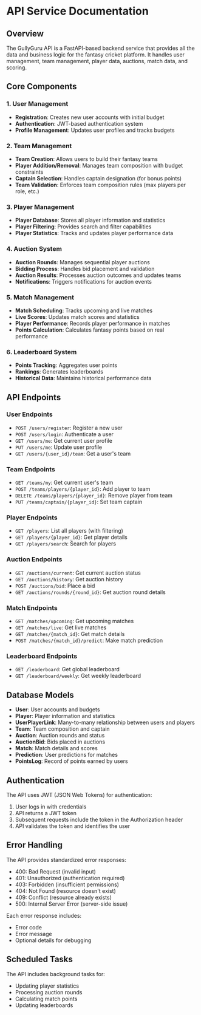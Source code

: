 # API Service Documentation

## Overview

The GullyGuru API is a FastAPI-based backend service that provides all the data and business logic for the fantasy cricket platform. It handles user management, team management, player data, auctions, match data, and scoring.

## Core Components

### 1. User Management

- **Registration**: Creates new user accounts with initial budget
- **Authentication**: JWT-based authentication system
- **Profile Management**: Updates user profiles and tracks budgets

### 2. Team Management

- **Team Creation**: Allows users to build their fantasy teams
- **Player Addition/Removal**: Manages team composition with budget constraints
- **Captain Selection**: Handles captain designation (for bonus points)
- **Team Validation**: Enforces team composition rules (max players per role, etc.)

### 3. Player Management

- **Player Database**: Stores all player information and statistics
- **Player Filtering**: Provides search and filter capabilities
- **Player Statistics**: Tracks and updates player performance data

### 4. Auction System

- **Auction Rounds**: Manages sequential player auctions
- **Bidding Process**: Handles bid placement and validation
- **Auction Results**: Processes auction outcomes and updates teams
- **Notifications**: Triggers notifications for auction events

### 5. Match Management

- **Match Scheduling**: Tracks upcoming and live matches
- **Live Scores**: Updates match scores and statistics
- **Player Performance**: Records player performance in matches
- **Points Calculation**: Calculates fantasy points based on real performance

### 6. Leaderboard System

- **Points Tracking**: Aggregates user points
- **Rankings**: Generates leaderboards
- **Historical Data**: Maintains historical performance data

## API Endpoints

### User Endpoints

- `POST /users/register`: Register a new user
- `POST /users/login`: Authenticate a user
- `GET /users/me`: Get current user profile
- `PUT /users/me`: Update user profile
- `GET /users/{user_id}/team`: Get a user's team

### Team Endpoints

- `GET /teams/my`: Get current user's team
- `POST /teams/players/{player_id}`: Add player to team
- `DELETE /teams/players/{player_id}`: Remove player from team
- `PUT /teams/captain/{player_id}`: Set team captain

### Player Endpoints

- `GET /players`: List all players (with filtering)
- `GET /players/{player_id}`: Get player details
- `GET /players/search`: Search for players

### Auction Endpoints

- `GET /auctions/current`: Get current auction status
- `GET /auctions/history`: Get auction history
- `POST /auctions/bid`: Place a bid
- `GET /auctions/rounds/{round_id}`: Get auction round details

### Match Endpoints

- `GET /matches/upcoming`: Get upcoming matches
- `GET /matches/live`: Get live matches
- `GET /matches/{match_id}`: Get match details
- `POST /matches/{match_id}/predict`: Make match prediction

### Leaderboard Endpoints

- `GET /leaderboard`: Get global leaderboard
- `GET /leaderboard/weekly`: Get weekly leaderboard

## Database Models

- **User**: User accounts and budgets
- **Player**: Player information and statistics
- **UserPlayerLink**: Many-to-many relationship between users and players
- **Team**: Team composition and captain
- **Auction**: Auction rounds and status
- **AuctionBid**: Bids placed in auctions
- **Match**: Match details and scores
- **Prediction**: User predictions for matches
- **PointsLog**: Record of points earned by users

## Authentication

The API uses JWT (JSON Web Tokens) for authentication:

1. User logs in with credentials
2. API returns a JWT token
3. Subsequent requests include the token in the Authorization header
4. API validates the token and identifies the user

## Error Handling

The API provides standardized error responses:

- 400: Bad Request (invalid input)
- 401: Unauthorized (authentication required)
- 403: Forbidden (insufficient permissions)
- 404: Not Found (resource doesn't exist)
- 409: Conflict (resource already exists)
- 500: Internal Server Error (server-side issue)

Each error response includes:
- Error code
- Error message
- Optional details for debugging

## Scheduled Tasks

The API includes background tasks for:

- Updating player statistics
- Processing auction rounds
- Calculating match points
- Updating leaderboards 